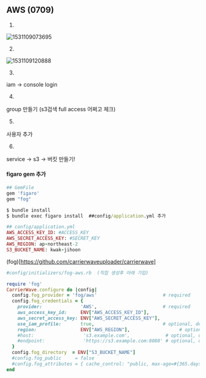 ## AWS (0709)



1. 

![1531109073695](C:\Users\wlwl0\AppData\Local\Temp\1531109073695.png)

2. 

![1531109120888](C:\Users\wlwl0\AppData\Local\Temp\1531109120888.png)

3.

iam -> console login

4.

group 만들기 (s3검색 full access 어쩌고 체크)

5.

사용자 추가

6.

service -> s3 -> 버킷 만들기!





#### figaro gem 추가

```ruby
## GemFile
gem 'figaro'
gem "fog"
```

```cmd
$ bundle install
$ bundle exec figaro install  ##config/application.yml 추가
```

```ruby
## config/application.yml
AWS_ACCESS_KEY_ID: #ACCESS_KEY
AWS_SECRET_ACCESS_KEY: #SECRET_KEY
AWS_REGION: ap-northeast-2
S3_BUCKET_NAME: kwak-jihoon
```

(fog)[https://github.com/carrierwaveuploader/carrierwave]



```ruby
#config/initializers/fog-aws.rb  (직접 생성후 아래 기입)

require 'fog'
CarrierWave.configure do |config|
  config.fog_provider = 'fog/aws'                        # required
  config.fog_credentials = {
    provider:              'AWS',                        # required
    aws_access_key_id:     ENV["AWS_ACCESS_KEY_ID"],                        # required unless using use_iam_profile
    aws_secret_access_key: ENV["AWS_SECRET_ACCESS_KEY"],                        # required unless using use_iam_profile
    use_iam_profile:       true,                         # optional, defaults to false
    region:                ENV["AWS_REGION"],                  # optional, defaults to 'us-east-1'
    #host:                  's3.example.com',             # optional, defaults to nil
    #endpoint:              'https://s3.example.com:8080' # optional, defaults to nil
  }
  config.fog_directory  = ENV["S3_BUCKET_NAME"]                                      # required
  #config.fog_public     = false                                                 # optional, defaults to true
  #config.fog_attributes = { cache_control: "public, max-age=#{365.days.to_i}" } # optional, defaults to {}
end


```

